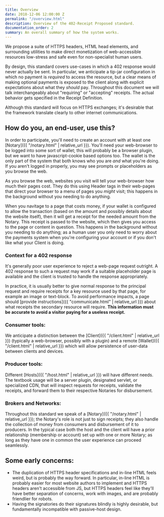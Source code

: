 ```yaml
---
title: Overview
date: 2018-12-06 12:00:00 Z
permalink: "/overview.html"
description: Overview of the 402-Receipt Proposed standard.
documentation_order: 2
summary: An overall summary of how the system works.
---
```


We propose a suite of HTTPS headers, HTML head elements, and surrounding utilities to make direct monetization of web-accessible resources low-stress and safe even for non-specialist human users.

By design, this standard covers use-cases in which a 402 response would never actually be sent. In particular, we anticipate a tip-jar configuration in which no payment is _required_ to access the resource, but a clear means of making optional payments is exposed to the client along with explicit expectations about what they _should_ pay. Throughout this document we will talk interchangeably about "requiring" or "accepting" receipts. The actual behavior gets specified in the Receipt Definition.

Although this standard will focus on HTTPS exchanges; it's desirable that the framework translate clearly to other internet communications. 

## How do you, an end-user, use this?

In order to participate, you'll need to create an account with at least one [Notary]({{ "/notary.html" | relative_url }}). You'll need your web-browser to be logged into some sort of wallet; this will probably be a browser plugin, but we want to have javascript-cookie based options too. The wallet is the only part of the system that both knows who you are _and_ what you're doing.  
If you aren't logged in properly, you may see prompts or placeholders as you browse the web.

As you browse the web, websites you visit will tell your web-browser how much their pages cost. They do this using Header tags in their web-pages that direct your browser to a menu of pages you _might_ visit; this happens in the background without you needing to do anything.

When you navitage to a page that costs money, if your wallet is configured to allow the transaction (based on the amount and possibly details about the website itself), then it will get a receipt for the needed amount from the Notary. This receipt is passed to the website, which then gives you access to the page or content in question. This happens in the background without you needing to do anything; as a human user you only need to worry about the payments system when you're configuring your account or if you don't like what your Client is doing.

  
### Context for a 402 response
It's generally poor user experience to reject a web-page request outright. A 402 response to such a request may work if a suitable placeholder page is available and the client is trusted to handle the response appropriately.

In practice, it is usually better to give  normal response to the principal request and require receipts for a key resource used by that page, for example an image or text-block. To avoid performance impacts, a page should [provide instructions]({{ "communicate.html" | relative_url }}) about what receipts the secondary resource will require. **This information must be accurate to avoid a visitor paying for a useless receipt.**

### Consumer tools:
We anticipate a distinction between the [Client]({{ "/client.html" | relative_url }}) (typically a web-browser, possibly with a plugin) and a remote [Wallet]({{ "/client.html" | relative_url }}) which will allow persistence of user-data between clients and devices.

### Producer tools:
Different [Hosts]({{ "/host.html" | relative_url }}) will have different needs. The textbook usage will be a server plugin, designated servlet, or specialized CDN, that will inspect requests for receipts, validate the receipts, and forward them to their respective Notaries for disbursement. 

### Brokers and Networks:
Throughout this standard we speak of a [Notary]({{ "/notary.html" | relative_url }}); the Notary's role is not just to sign receipts; they also handle the collection of money from consumers and disbursement of it to producers. In the typical case both the host and the client will have a prior relationship (membership or account) set up with one or more Notary; as long as they have one in common the user experience can proceed seamlessly.

## Some early concerns:
- The duplication of HTTPS header specifications and in-line HTML feels weird, but is probably the way forward. In particular, in-line HTML is probably easier for most website authors to implement and HTTPS headers aren't accessible from JS, but HTTPS headers feel like they'll have better separation of concerns, work with images, and are probably friendlier for robots.
- Having the signatories do their signatures blindly is highly desirable, but fundamentally incompatible with passive-host design. 

